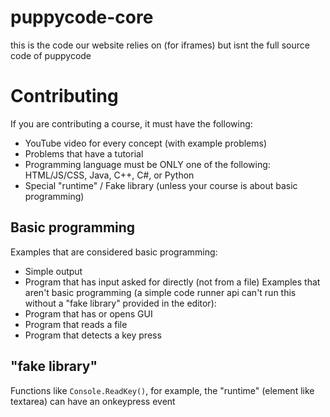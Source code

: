 # puppycode-core
this is the code our website relies on (for iframes) but isnt the full source code of puppycode
# Contributing
If you are contributing a course, it must have the following:
* YouTube video for every concept (with example problems)
* Problems that have a tutorial
* Programming language must be ONLY one of the following: HTML/JS/CSS, Java, C++, C#, or Python
* Special "runtime" / Fake library (unless your course is about basic programming)
## Basic programming
Examples that are considered basic programming:
* Simple output
* Program that has input asked for directly (not from a file)
Examples that aren't basic programming (a simple code runner api can't run this without a "fake library" provided in the editor):
* Program that has or opens GUI
* Program that reads a file
* Program that detects a key press
## "fake library"
Functions like `Console.ReadKey()`, for example, the "runtime" (element like textarea) can have an onkeypress event
